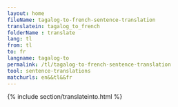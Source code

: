 ```yaml
---
layout: home
fileName: tagalog-to-french-sentence-translation
translatein: tagalog_to_french
folderName : translate
lang: tl
from: tl
to: fr
langname: tagalog-to
permalink: /tl/tagalog-to-french-sentence-translation
tool: sentence-translations
matchurls: en&&tl&&fr
---
```

{% include section/translateinto.html %}
